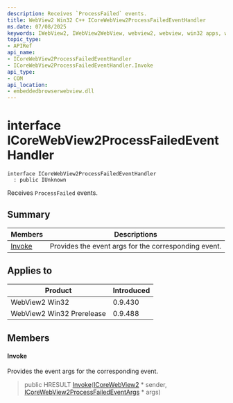 ```yaml
---
description: Receives `ProcessFailed` events.
title: WebView2 Win32 C++ ICoreWebView2ProcessFailedEventHandler
ms.date: 07/08/2025
keywords: IWebView2, IWebView2WebView, webview2, webview, win32 apps, win32, edge, ICoreWebView2, ICoreWebView2Controller, browser control, edge html, ICoreWebView2ProcessFailedEventHandler
topic_type: 
- APIRef
api_name:
- ICoreWebView2ProcessFailedEventHandler
- ICoreWebView2ProcessFailedEventHandler.Invoke
api_type:
- COM
api_location:
- embeddedbrowserwebview.dll
---
```


# interface ICoreWebView2ProcessFailedEventHandler

```
interface ICoreWebView2ProcessFailedEventHandler
  : public IUnknown
```

Receives `ProcessFailed` events.

## Summary

 Members                        | Descriptions
--------------------------------|---------------------------------------------
[Invoke](#invoke) | Provides the event args for the corresponding event.

## Applies to

Product                         | Introduced
--------------------------------|---------------------------------------------
WebView2 Win32            |    0.9.430
WebView2 Win32 Prerelease |    0.9.488

## Members

#### Invoke

Provides the event args for the corresponding event.

> public HRESULT [Invoke](#invoke)([ICoreWebView2](icorewebview2.md#icorewebview2) * sender, [ICoreWebView2ProcessFailedEventArgs](icorewebview2processfailedeventargs.md#icorewebview2processfailedeventargs) * args)

